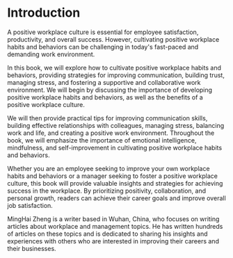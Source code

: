 # Introduction

A positive workplace culture is essential for employee satisfaction, productivity, and overall success. However, cultivating positive workplace habits and behaviors can be challenging in today's fast-paced and demanding work environment.

In this book, we will explore how to cultivate positive workplace habits and behaviors, providing strategies for improving communication, building trust, managing stress, and fostering a supportive and collaborative work environment. We will begin by discussing the importance of developing positive workplace habits and behaviors, as well as the benefits of a positive workplace culture.

We will then provide practical tips for improving communication skills, building effective relationships with colleagues, managing stress, balancing work and life, and creating a positive work environment. Throughout the book, we will emphasize the importance of emotional intelligence, mindfulness, and self-improvement in cultivating positive workplace habits and behaviors.

Whether you are an employee seeking to improve your own workplace habits and behaviors or a manager seeking to foster a positive workplace culture, this book will provide valuable insights and strategies for achieving success in the workplace. By prioritizing positivity, collaboration, and personal growth, readers can achieve their career goals and improve overall job satisfaction.


MingHai Zheng is a writer based in Wuhan, China, who focuses on writing articles about workplace and management topics. He has written hundreds of articles on these topics and is dedicated to sharing his insights and experiences with others who are interested in improving their careers and their businesses.
